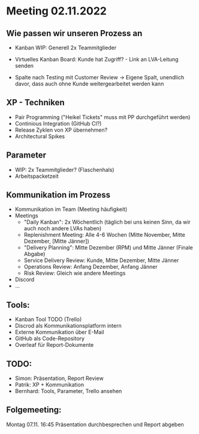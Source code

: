 # Meeting 02.11.2022

## Wie passen wir unseren Prozess an

 * Kanban WIP: Generell 2x Teammitglieder
 * Virtuelles Kanban Board: Kunde hat Zugriff? - Link an LVA-Leitung senden

 * Spalte nach Testing mit Customer Review -> Eigene Spalt, unendlich davor, dass auch ohne Kunde weitergearbeitet werden kann

## XP - Techniken
  * Pair Programming ("Heikel Tickets" muss mit PP durchgeführt werden)
  * Continious Integration (GitHub CI?)
  * Release Zyklen von XP übernehmen?
  * Architectural Spikes

## Parameter
 * WIP: 2x Teammitglieder? (Flaschenhals)
 * Arbeitspacketzeit

## Kommunikation im Prozess
 * Kommunikation im Team (Meeting häufigkeit)
 * Meetings
   * "Daily Kanban": 2x Wöchentlich (täglich bei uns keinen Sinn, da wir auch noch andere LVAs haben)
   * Replenishment Meeting: Alle 4-6 Wochen (Mitte November, Mitte Dezember, [Mitte Jänner])
   * "Delivery Planning": Mitte Dezember (RPM) und Mitte Jänner (Finale Abgabe)
   * Service Delivery Review: Kunde, Mitte Dezember, Mitte Jänner
   * Operations Review: Anfang Dezember, Anfang Jänner
   * Risk Review: Gleich wie andere Meetings
 * Discord
 * ...



## Tools:
 * Kanban Tool TODO (Trello)
 * Discrod als Kommunikationsplatform intern
 * Externe Kommunikation über E-Mail
 * GitHub als Code-Repository
 * Overleaf für Report-Dokumente

## TODO:
 * Simon: Präsentation, Report Review
 * Patrik: XP + Kommunikation
 * Bernhard: Tools, Parameter, Trello ansehen

## Folgemeeting:
Montag 07.11. 16:45 Präsentation durchbesprechen und Report abgeben

